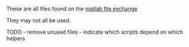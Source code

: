 These are all files found on the [matlab file exchange](http://www.mathworks.com/matlabcentral/fileexchange/)



They may not all be used.


TODO - remove unused files
     - indicate which scripts depend on which helpers
